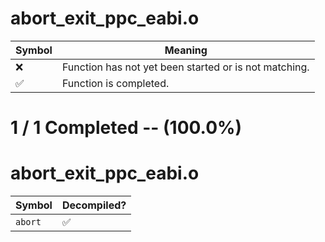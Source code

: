 # abort_exit_ppc_eabi.o
| Symbol | Meaning 
| ------------- | ------------- 
| :x: | Function has not yet been started or is not matching. 
| :white_check_mark: | Function is completed. 


# 1 / 1 Completed -- (100.0%)
# abort_exit_ppc_eabi.o
| Symbol | Decompiled? |
| ------------- | ------------- |
| `abort` | :white_check_mark: |

